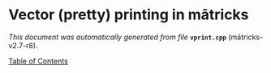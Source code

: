 
# Vector (pretty) printing in mātricks
_This document was automatically generated from file_ **`vprint.cpp`** (mātricks-v2.7-r8).


[Table of Contents](README.md)
